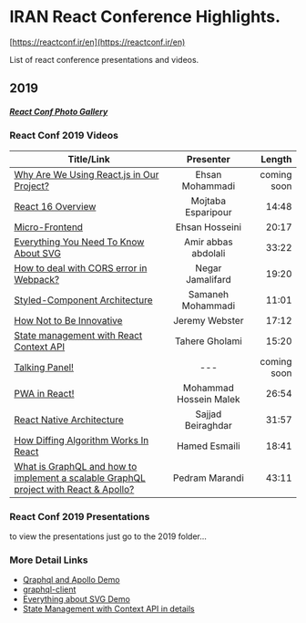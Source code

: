 # IRAN React Conference Highlights.
[https://reactconf.ir/en](https://reactconf.ir/en)

List of react conference presentations and videos.

## 2019
##### [React Conf Photo Gallery](https://photos.app.goo.gl/SepAfbXPQuYod5TQ9)

### React Conf 2019 Videos


| Title/Link        | Presenter  | Length |
| ------------- |:-------------:| -----:|
[Why Are We Using React.js in Our Project?](#) | Ehsan Mohammadi | coming soon
[React 16 Overview](https://youtu.be/P84C_Tj3Py0) | Mojtaba Esparipour | 14:48
[Micro-Frontend](https://www.youtube.com/watch?v=-X-BHKzPXh0&list=PL-VNqZFI5Nf-Nsj0rD3CWXGPkH-DI_0VY&index=5&t=0s) | Ehsan Hosseini | 20:17
[Everything You Need To Know About SVG](https://www.youtube.com/watch?v=lygfGsRkQZk&list=PL-VNqZFI5Nf-Nsj0rD3CWXGPkH-DI_0VY&index=7&t=0s) | Amir abbas abdolali | 33:22
[How to deal with CORS error in Webpack?](https://www.youtube.com/watch?v=JkDKQYiEdzM&list=PL-VNqZFI5Nf-Nsj0rD3CWXGPkH-DI_0VY&index=11&t=0s) | Negar Jamalifard | 19:20
[Styled-Component Architecture](https://www.youtube.com/watch?v=T0AMuGKB0AU&list=PL-VNqZFI5Nf-Nsj0rD3CWXGPkH-DI_0VY&index=10&t=0s) | Samaneh Mohammadi | 11:01
[How Not to Be Innovative](https://www.youtube.com/watch?v=sYV7t3TMOuw&list=PL-VNqZFI5Nf-Nsj0rD3CWXGPkH-DI_0VY&index=3&t=0s) | Jeremy Webster | 17:12
[State management with React Context API](https://www.youtube.com/watch?v=oJzNyvuf2QY&list=PL-VNqZFI5Nf-Nsj0rD3CWXGPkH-DI_0VY&index=8&t=0s) | Tahere Gholami | 15:20
[Talking Panel!](#) | ---  | coming soon
[PWA in React!](https://www.youtube.com/watch?v=MfO8-4e-8l0&list=PL-VNqZFI5Nf-Nsj0rD3CWXGPkH-DI_0VY&index=9&t=0s) | Mohammad Hossein Malek | 26:54
[React Native Architecture](https://www.youtube.com/watch?v=aDaLqjGn9G4&list=PL-VNqZFI5Nf-Nsj0rD3CWXGPkH-DI_0VY&index=13&t=0s) | Sajjad Beiraghdar |31:57
[How Diffing Algorithm Works In React](https://www.youtube.com/watch?v=IjFhL0hPZ0M&list=PL-VNqZFI5Nf-Nsj0rD3CWXGPkH-DI_0VY&index=12&t=0s) | Hamed Esmaili | 18:41
[What is GraphQL and how to implement a scalable GraphQL project with React & Apollo?](https://www.youtube.com/watch?v=KVGNQjKBSE4&list=PL-VNqZFI5Nf-Nsj0rD3CWXGPkH-DI_0VY&index=4&t=0s) | Pedram Marandi | 43:11


### React Conf 2019 Presentations
to view the presentations just go to the 2019 folder...

### More Detail Links
  * [Qraphql and Apollo Demo](https://react-conf.herokuapp.com/graphql)
  * [graphql-client](https://gitlab.com/pedrammarandi/reactconf-ir-graphql-client)
  * [Everything about SVG Demo](https://skillvid.com/slides/reactconf98/)
  * [State Management with Context API in details](https://medium.com/@tgholami/react-state-management-with-context-api-4dc72b3633a9)
